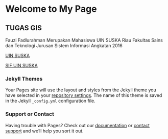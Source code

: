 # Welcome to My Page

## TUGAS GIS

Fauzi Fadlurahman Merupakan Mahasiswa UIN SUSKA Riau Fakultas Sains dan Teknologi
Jurusan Sistem Informasi Angkatan 2016

[UIN SUSKA](http://uin-suska.ac.id/)

[SIF UIN SUSKA](http://sif.uin-suska.ac.id/)

### Jekyll Themes

Your Pages site will use the layout and styles from the Jekyll theme you have selected in your [repository settings](https://github.com/fauzif13/Fauzif/settings). The name of this theme is saved in the Jekyll `_config.yml` configuration file.

### Support or Contact

Having trouble with Pages? Check out our [documentation](https://help.github.com/categories/github-pages-basics/) or [contact support](https://github.com/contact) and we’ll help you sort it out.
